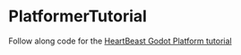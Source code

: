 # PlatformerTutorial
Follow along code for the [HeartBeast Godot Platform tutorial](https://www.youtube.com/playlist?list=PL9FzW-m48fn0i9GYBoTY-SI3yOBZjH1kJ)
